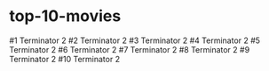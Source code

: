 # top-10-movies

#1 Terminator 2
#2 Terminator 2
#3 Terminator 2
#4 Terminator 2
#5 Terminator 2
#6 Terminator 2
#7 Terminator 2
#8 Terminator 2
#9 Terminator 2
#10 Terminator 2


